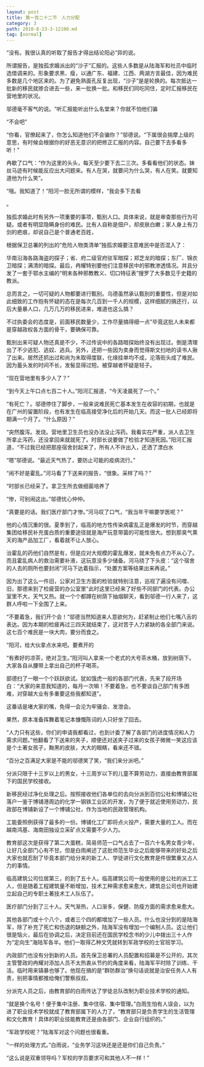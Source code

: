 ```yaml
---
layout: post
title: 第一百二十二节　人力分配
category: 3
path: 2010-8-23-3-12100.md
tag: [normal]
---
```


“没有。我很认真的听取了报告才得出结论阳必“异的说。

所谓报告，是独孤求婚派出的“沙子”汇报的。这些人多数是从陆海军和社员中临时选借调来的。形象要求黑、瘦，以通广东、福建、江西、两湖方言最佳，因为难民多数是几个地区来的。为了避免熟面孔反复出现，“沙子”是是轮换的。每次抵达一批新的移民就掺合进去一些，来一批换一批。和移民们同吃同住，定时汇报移民在营地里的状况。

邬德毫不客气的说。“听汇报能听出什么名堂来？你就不怕他们骗

“不会吧”

“你看，官僚起来了，你怎么知道他们不会骗你？”邬德说。“下属很会揣摩上级的意思，有时候会根据你的好恶无意识的把修正汇报的内容。自己要下去多看多听！”

冉歇了口气：“作为这里的头头，每天至少要下去二三次。多看看他们的状态。妹丝马迹有时候能反应出大问题来。有人在哭，就要问为什么哭，有人在笑。就要知道他为什么笑”。

“哦。我知道了！”阳河一脸无所谓的模样，“我会多下去看

。

独孤求婚此时有另外一项重要的事项，甄别人口。具体来说，就是审查那些行为可疑。或者有明显隐瞒身份的难民。比有人自称是佃户，却皮肤白嫩；家人身上有刀剑的疤痕，却说自己是个普通老百姓，

根据保卫总署的列出的“危险人物类清单”独孤求婚要注意难民中是否混入了：

华南沿海各路海盗的探子；省、府二级官府驻军暗探；郑芝龙的暗探；东厂、锦衣卫暗探；满清的暗探。最后，冉耀特别要他们注意移民中的邪教渗透情况。并且分发了一套于鄂水主编的“明末各种邪教教义、切口特征表”搜罗了大多数见于史籍的教派。

总而言之，一切可疑的人物都要进行甄别。乌德虽然承认甄别的重要性，但是对如此细致的工作抱有怀疑的态在是每次几百到一千人的规模，这样细腻的搞还行，以后大量暴人口，几万几万的移民进来，难道也这么搞？

不过执委会的态度是，前面移民数量少，工作尽量搞得细一点"毕竟这批人未来都是穿越政权各方面的骨干，要确保可靠。

甄别出来可疑人物还真是不少，不过传说中的各路暗探始终没有出现过。倒是清理出了不少逃犯、逃奴、逃兵。另外，还把一些因为卖身而觉得斯文扫地的读书人揪了出来。居然还抓出过和尚为未取得度联，化缘挂单均不成，沦落街头成了难民。因为蓄头发的时间不长，发髻显得过短。被穿越者怀疑是轻子。

“现在营地里有多少人了？”

“到今天上午口点七百二十人。”阳河汇报道，“今天凌晨死了一个。”

“有死亡？。邬德停住了脚步，一般来说难民死亡基本发生在收容的初期，也就是在广州的留置阶段，也有发生在临高接受净化后的开始几天。而这一批人已经即将期满一个月了。“什么原因？”

“突然腹泻。发烧。营地里卫生员也没办法没止泻药。我看实在严重，派人去卫生所拿止泻药，还没拿回来就就死了。时部长说要做了检验才知道死因。”阳河汇报道，“不过我已经把那座宿舍封起来了，所有人不许出入，还洒了漂白水

“嗯”邬德说。“最近天气热了，要防止可能的疫病流行。”

“闹不好是霍乱。”河马看了下送来的报告，“很象。采样了吗？”

“时部长已经采了。拿卫生所去做细菌培养了

“惨，可别闹这出。”邬德忧心仲仲。

“真要是的话。我们医疗部门才惨。”河马叹了口气，“我当年干嘛要学医呢？”

他的心情沉重的很。夏季到了，临高的地方性传染病霍乱正是爆发的时节，而穿越集团给移民补充蛋白质的重要途径就是海产玩意带菌的可能性很大。想到那臭气熏天的海产品加工厂，看着就不让人放心。

治霍乱的药他们自然是有，但是应对大规模的霍乱爆发，就未免有点力不从心了。而且霍乱病人的救治需要补液，这玩意没多少储备。河马挠了下头皮：“这个宿舍的人去的厕所也要封闭”河马下达着指示，“处置方案等结果出来再说。”

因为出了这么一件旧，公家对卫生方面的检验就特别注意，巡视了遍没有问噬、旧，那德来到了检疲营的办公室里"此时这里已经来了好些不同部门的代表。办公室里不大，天气又热。就一个个都蹲在树荫下抽烟聊天，看到邬德一行人来了，这群人呼啦一下全围了上来。

“不要着急，我们开个会！”邬德当然知道来人意欲何为，赶紧制止他们七嘴八舌的表达。因为本期的检疲再过三四天就结束了，这对苦于人力紧缺的各全部门来说。这七百个难民是一块大肉，要分而食之。

“阳河，给大伙拿点水来吧。要煮开的

“有煮好的凉茶，绝对卫生。”阳河叫人拿来一个老式的大号茶水桶，放到树荫下。大家各自从腰带上拿出自己的杯子喝茶。

部德扫了一眼一个个跃跃欲试。犹如饿虎一般的各部门代表，先来了段开场白：“大家的来意我知道的，每月一次嘛！不要着急，也不要谈自己部门有多困难，对穿越大业有多重要这些我都知道”。

这番话是堵大家的嘴，免得一会沦为牢骚会、发泄会。

果然，原本准备挥舞着笔记本慷慨陈词的人只好坐了回去。

“人力只有这些，你们的申请我都看过，也到计委了解了各部门的进度情况和人力需求问题。”他翻看了下送来的夹子，顺便还对送夹子过来的女孩子微微一笑这应该是个土著女孩子，黝黑的皮肤，大大的眼睛，看来还不错。

“百分之百满足大家是不能的邬德笑了笑，“我们来分派吧。”

分派只限于十三岁以上的男女，十三周岁以下的儿童不算劳动力，直接由教育部属下的国民学校接收。

新移民经过净化处理之后。按照接收他们各单位的去向分派到百仞公社和博铺公社落户一鉴于博铺港周边的化学一钢铁工业区的开发，为了便于就近使用劳动力，民政部在博铺新设了一个博铺公社，作为当地的民政管理机构。

工能委照例获得了最多的一份。博铺化工厂即将点火投产，需要大量的工人。而在越南鸿基、海南田独设立采矿点又需要不少人力。

教育部这次是获得了第二大蛋糕，简易师范一口气占去了一百六十名男女青少年，让好几全部门心有不甘。但是白雨阐述了这批师范生毕业之后能够带来的好处之后大家也就忍耐了毕竟本部门给分来的新工人、学徒进行文化教育是件很繁重又占人力的事情。

临高建筑公司位居第三，的到了五十人。临高建筑公司一般使用的是公社的派工工人，但是随着工程建筑量不断增加，技术工种需求愈来愈大，建筑总公司也开始建立起自己的专职土著技术工人队伍了。

医疗部门分到了三十人。天气渐热，人口渐多，保健、防瘦方面的需求愈来愈大。

其他各部门或十个八个，或者三个四的都增加了一些人员。什么也没分到的是陆海军，除了补充了死亡和伤退的缺额之外，陆海军没有增加一个编制人员。这让他们很是恼火，最后在协调之后，决定目前还在国民学校念书的少儿中拨出三十人作为“定向生”海陆军各半。他们一取得乙种文凭就转到军政学校的士官班学习。

内政部门也没有分到新的人员。首先保卫总署的人员配置和招募是不公开的，其次主管警政的冉耀对添加人员不太热衷从节约的角度来看，陆海军平时除了训练、干活。临时用来镇暴也够了。他现在搞的是“群防群治”换句话说就是治安任务人人有责，别把事情都推给俺们警察叔叔。

分派完人员之后，由教育部的白雨传达了学徒总队改制为职业技术学校的通知。

“就是换个名号！便于集中注册、集中住宿、集中管理。”白雨生怕有人误会，以为进了职业技术学校就成了教育部属下的人力了，“教育部只是负责学生的生活管理和文化教育！具体的职业技能教育还是由各部门、企业自行组织的。”

“军政学校呢？”陆海军对这个问题也很看重。

“一样的处理方式。”白雨说，“业务学习这块还是还是你们自己负责。”

“这么说是双重领导吗？军校的学员要求可和其他人不一样！”